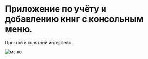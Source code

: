 # Приложение по учёту  и добавлению книг с консольным меню.
Простой и понятный интерфейс.


![меню](https://github.com/vovasitnikov/add-books/assets/115708353/b503e6f6-3cc4-4679-b2a1-e636318db4b7)
